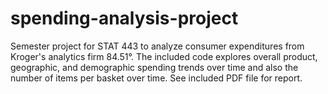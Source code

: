 # spending-analysis-project
Semester project for STAT 443 to analyze consumer expenditures from Kroger's analytics firm 84.51°. The included code explores overall product, geographic, and demographic spending trends over time and also the number of items per basket over time. See included PDF file for report.
